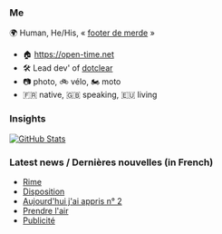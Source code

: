 ### Me

🌍 Human, He/His, « [footer de merde](https://open-time.net/post/2013/07/17/La-veritable-histoire-du-Footer-de-merde-) » 
* 🏠 https://open-time.net 
* 🛠️ Lead dev' of [dotclear](https://git.dotclear.org/dev/dotclear)
* 📷 photo, 🚲 vélo, 🏍️ moto 
* 🇫🇷 native, 🇬🇧 speaking, 🇪🇺 living

### Insights

[![GitHub Stats](https://github-readme-stats-sigma-five.vercel.app/api?username=franck-paul)](https://github.com/franck-paul)

### Latest news / Dernières nouvelles (in French)

<!-- BLOG-POST-LIST:START -->
- [Rime](https://open-time.net/post/2024/01/26/Rime)
- [Disposition](https://open-time.net/post/2024/01/25/Disposition)
- [Aujourd&#39;hui j&#39;ai appris n° 2](https://open-time.net/post/2024/01/24/Aujourd-hui-j-ai-appris-n-2)
- [Prendre l&#39;air](https://open-time.net/post/2024/01/23/Prendre-l-air)
- [Publicité](https://open-time.net/post/2024/01/22/Publicite)
<!-- BLOG-POST-LIST:END -->
